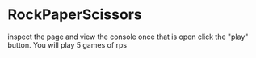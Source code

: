 # RockPaperScissors
inspect the page and view the console once that is open click the "play" button.
You will play 5 games of rps 